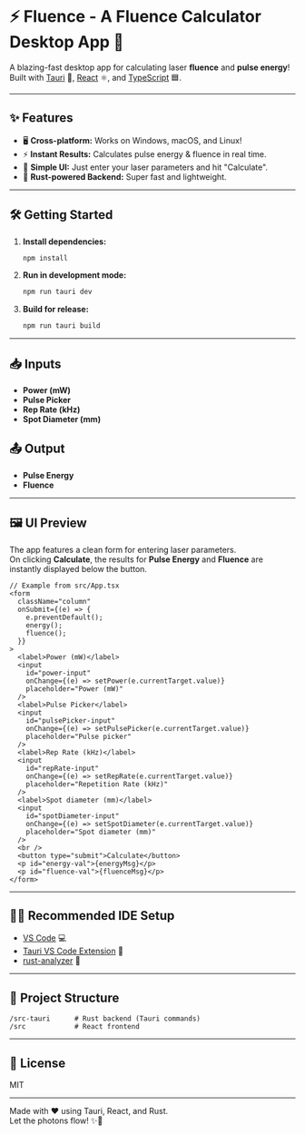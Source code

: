 # ⚡️ Fluence - A Fluence Calculator Desktop App 🚀

A blazing-fast desktop app for calculating laser **fluence** and **pulse energy**!  
Built with [Tauri](https://tauri.app/) 🦀, [React](https://react.dev/) ⚛️, and [TypeScript](https://www.typescriptlang.org/) 🟦.

---

## ✨ Features

- 🖥️ **Cross-platform:** Works on Windows, macOS, and Linux!
- ⚡ **Instant Results:** Calculates pulse energy & fluence in real time.
- 🎯 **Simple UI:** Just enter your laser parameters and hit "Calculate".
- 🦀 **Rust-powered Backend:** Super fast and lightweight.

---

## 🛠️ Getting Started

1. **Install dependencies:**  
   ```sh
   npm install
   ```

2. **Run in development mode:**  
   ```sh
   npm run tauri dev
   ```

3. **Build for release:**  
   ```sh
   npm run tauri build
   ```

---

## 📥 Inputs

- **Power (mW)**
- **Pulse Picker**
- **Rep Rate (kHz)**
- **Spot Diameter (mm)**

## 📤 Output

- **Pulse Energy**
- **Fluence**

---

## 🖼️ UI Preview

The app features a clean form for entering laser parameters.  
On clicking **Calculate**, the results for **Pulse Energy** and **Fluence** are instantly displayed below the button.

```tsx
// Example from src/App.tsx
<form
  className="column"
  onSubmit={(e) => {
    e.preventDefault();
    energy();
    fluence();
  }}
>
  <label>Power (mW)</label>
  <input
    id="power-input"
    onChange={(e) => setPower(e.currentTarget.value)}
    placeholder="Power (mW)"
  />
  <label>Pulse Picker</label>
  <input
    id="pulsePicker-input"
    onChange={(e) => setPulsePicker(e.currentTarget.value)}
    placeholder="Pulse picker"
  />
  <label>Rep Rate (kHz)</label>
  <input
    id="repRate-input"
    onChange={(e) => setRepRate(e.currentTarget.value)}
    placeholder="Repetition Rate (kHz)"
  />
  <label>Spot diameter (mm)</label>
  <input
    id="spotDiameter-input"
    onChange={(e) => setSpotDiameter(e.currentTarget.value)}
    placeholder="Spot diameter (mm)"
  />
  <br />
  <button type="submit">Calculate</button>
  <p id="energy-val">{energyMsg}</p>
  <p id="fluence-val">{fluenceMsg}</p>
</form>
```

---

## 🧑‍💻 Recommended IDE Setup

- [VS Code](https://code.visualstudio.com/) 💻
- [Tauri VS Code Extension](https://marketplace.visualstudio.com/items?itemName=tauri-apps.tauri-vscode) 🦀
- [rust-analyzer](https://marketplace.visualstudio.com/items?itemName=rust-lang.rust-analyzer) 🦀

---

## 📁 Project Structure

```
/src-tauri      # Rust backend (Tauri commands)
/src            # React frontend
```

---

## 📜 License

MIT

---

Made with ❤️ using Tauri, React, and Rust.  
Let the photons flow! ✨🔬